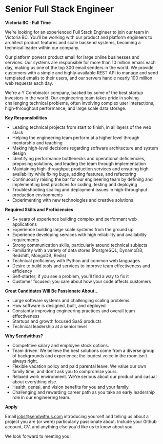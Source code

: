 # Senior Full Stack Engineer


__Victoria BC &middot; Full Time__

We’re looking for an experienced Full Stack Engineer to join our team in Victoria BC. You'll be working with our product and platform engineers to architect product features and scale backend systems, becoming a technical leader within our company.

Our platform powers product email for large online businesses and services. Our systems are responsible for more than 10 million emails each day, making us one of the top 300 email senders in the world. We provide customers with a simple and highly-available REST API to manage and send templated emails to their users, and our servers handle nearly 100 million web requests each day.

<!-- more -->

We're a Y Combinator company, backed by some of the best startup investors in the world. Our engineering team takes pride in solving challenging technical problems, often involving complex user interactions, high-throughput performance, and large scale data storage.


__Key Responsibilities__

* Leading technical projects from start to finish, in all layers of the web stack
* Helping the engineering team perform at a higher level through mentorship and teaching
* Making high-level decisions regarding software architecture and system design
* Identifying performance bottlenecks and operational deficiencies, proposing solutions, and leading the team through implementation
* Maintaining high-throughput production services and ensuring high availability while fixing bugs, adding features, and refactoring
* Continuously raising the bar for our engineering team by defining and implementing best practices for coding, testing and deploying
* Troubleshooting scaling and deployment issues in high-throughput production environments
* Experimenting with new technologies and creative solutions


__Required Skills and Proficiencies__

* 5+ years of experience building complex and performant web applications
* Experience building large scale systems from the ground up
* Experience developing services with high reliability and availability requirements
* Strong communication skills, particularly around technical subjects
* Familiarity with a variety of data stores (PostgreSQL, DynamoDB, Redshift, MongoDB, Redis)
* Technical proficiency with Python and common web languages
* Desire to build tools and services to improve team effectiveness and efficiency
* Self-starter; if you see a problem, you’ll find a way to fix it
* Customer focused; you care about how your code affects customers


__Great Candidates Will Be Passionate About...__

* Large software systems and challenging scaling problems
* How software is designed, built, and deployed
* Constantly improving engineering practices and overall team effectiveness
* Startups and growth focused SaaS products
* Technical leadership at a senior level


__Why Sendwithus?__

* Competitive salary and employee stock options.
* Team driven. We believe the best solutions come from a diverse group of backgrounds and experience; the loudest voice in the room isn't always right.
* Flexible vacation policy and paid parental leave. We value our own family time, and don't ask you to compromise yours.
* Relaxed work environment. We're serious about our product and casual about everything else.
* Health, dental, and vision benefits for you and your family.
* Challenging and rewarding career path as you take an early leadership role in our engineering team.


__Apply__

Email [jobs@sendwithus.com](mailto:jobs@sendwithus.com) introducing yourself and telling us about a project you are (or were) particularly passionate about. Include your Github account, CV, and anything else you'd like us to know about you.

We look forward to meeting you!
